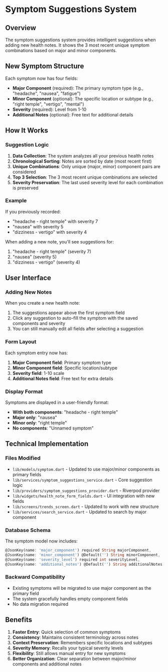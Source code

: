 # Symptom Suggestions System

## Overview

The symptom suggestions system provides intelligent suggestions when adding new health notes. It shows the 3 most recent unique symptom combinations based on major and minor components.

## New Symptom Structure

Each symptom now has four fields:
- **Major Component** (required): The primary symptom type (e.g., "headache", "nausea", "fatigue")
- **Minor Component** (optional): The specific location or subtype (e.g., "right temple", "vertigo", "mental")
- **Severity** (required): Level from 1-10
- **Additional Notes** (optional): Free text for additional details

## How It Works

### Suggestion Logic

1. **Data Collection**: The system analyzes all your previous health notes
2. **Chronological Sorting**: Notes are sorted by date (most recent first)
3. **Unique Combinations**: Only unique (major, minor) component pairs are considered
4. **Top 3 Selection**: The 3 most recent unique combinations are selected
5. **Severity Preservation**: The last used severity level for each combination is preserved

### Example

If you previously recorded:
- "headache - right temple" with severity 7
- "nausea" with severity 5  
- "dizziness - vertigo" with severity 4

When adding a new note, you'll see suggestions for:
1. "headache - right temple" (severity 7)
2. "nausea" (severity 5)
3. "dizziness - vertigo" (severity 4)

## User Interface

### Adding New Notes

When you create a new health note:
1. The suggestions appear above the first symptom field
2. Click any suggestion to auto-fill the symptom with the saved components and severity
3. You can still manually edit all fields after selecting a suggestion

### Form Layout

Each symptom entry now has:
1. **Major Component field**: Primary symptom type
2. **Minor Component field**: Specific location/subtype
3. **Severity field**: 1-10 scale
4. **Additional Notes field**: Free text for extra details

### Display Format

Symptoms are displayed in a user-friendly format:
- **With both components**: "headache - right temple"
- **Major only**: "nausea"
- **Minor only**: "right temple"
- **No components**: "Unnamed symptom"

## Technical Implementation

### Files Modified

- `lib/models/symptom.dart` - Updated to use major/minor components as primary fields
- `lib/services/symptom_suggestions_service.dart` - Core suggestion logic
- `lib/providers/symptom_suggestions_provider.dart` - Riverpod provider
- `lib/widgets/health_note_form_fields.dart` - UI integration with new fields
- `lib/screens/trends_screen.dart` - Updated to work with new structure
- `lib/services/search_service.dart` - Updated to search by major component

### Database Schema

The symptom model now includes:
```dart
@JsonKey(name: 'major_component') required String majorComponent,
@JsonKey(name: 'minor_component') @Default('') String minorComponent,
@JsonKey(name: 'severity_level') required int severityLevel,
@JsonKey(name: 'additional_notes') @Default('') String additionalNotes,
```

### Backward Compatibility

- Existing symptoms will be migrated to use major component as the primary field
- The system gracefully handles empty component fields
- No data migration required

## Benefits

1. **Faster Entry**: Quick selection of common symptoms
2. **Consistency**: Maintains consistent terminology across notes
3. **Context Preservation**: Remembers specific locations and subtypes
4. **Severity Memory**: Recalls your typical severity levels
5. **Flexibility**: Still allows manual entry for new symptoms
6. **Better Organization**: Clear separation between major/minor components and additional notes
